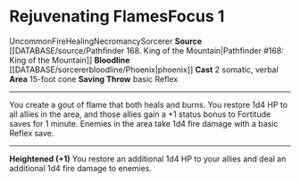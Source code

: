 ﻿---
actions: '[two-actions]'
area: 15-foot cone
bloodline: '[[DATABASE/sorcererbloodline/Phoenix|Phoenix]]'
component:
- Somatic
- Verbal
element: Fire
heighten: '+1'
heighten_level: 1, 2, 3, 4, 5, 6, 7, 8, 9, 10
id: '850'
level: '1'
name: Rejuvenating Flames
rarity: Uncommon
saving_throw: basicReflex
school: Necromancy
source: '[[DATABASE/source/Pathfinder 168. King of the Mountain|Pathfinder #168: King
  of the Mountain]]'
trait:
- '[[DATABASE/trait/Fire|Fire]]'
- '[[DATABASE/trait/Healing|Healing]]'
- '[[DATABASE/trait/Necromancy|Necromancy]]'
- '[[DATABASE/trait/Sorcerer|Sorcerer]]'
- '[[DATABASE/trait/Uncommon|Uncommon]]'
type: Focus

---
# Rejuvenating Flames<span class="item-type">Focus 1</span>

<span class="trait-uncommon item-trait">Uncommon</span><span class="item-trait">Fire</span><span class="item-trait">Healing</span><span class="item-trait">Necromancy</span><span class="item-trait">Sorcerer</span>
**Source** [[DATABASE/source/Pathfinder 168. King of the Mountain|Pathfinder #168: King of the Mountain]]
**Bloodline** [[DATABASE/sorcererbloodline/Phoenix|phoenix]]
**Cast** <span class="action-icon">2</span> somatic, verbal
**Area** 15-foot cone
**Saving Throw** basic Reflex

---
You create a gout of flame that both heals and burns. You restore 1d4 HP to all allies in the area, and those allies gain a +1 status bonus to Fortitude saves for 1 minute. Enemies in the area take 1d4 fire damage with a basic Reflex save.

---
**Heightened (+1)** You restore an additional 1d4 HP to your allies and deal an additional 1d4 fire damage to enemies.